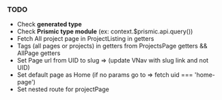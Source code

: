 ### TODO

* Check **generated type** 
* Check **Prismic type module** (ex: context.$prismic.api.query())
* Fetch All project page in ProjectListing in getters 
* Tags (all pages or projects) in getters from ProjectsPage getters && AllPage getters 
* Set Page url from UID to slug => (update VNav with slug link and not UID)
* Set default page as Home (if no params go to => fetch uid === 'home-page')
* Set nested route for projectPage 
